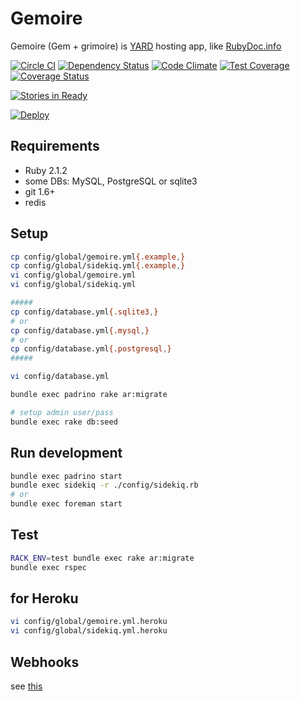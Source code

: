# Gemoire
Gemoire (Gem + grimoire) is [YARD](http://yardoc.org/) hosting app, like [RubyDoc.info](http://rubydoc.info/)

[![Circle CI](https://circleci.com/gh/sue445/gemoire/tree/master.png?style=badge)](https://circleci.com/gh/sue445/gemoire/tree/master)
[![Dependency Status](https://gemnasium.com/sue445/gemoire.svg)](https://gemnasium.com/sue445/gemoire)
[![Code Climate](https://codeclimate.com/github/sue445/gemoire/badges/gpa.svg)](https://codeclimate.com/github/sue445/gemoire)
[![Test Coverage](https://codeclimate.com/github/sue445/gemoire/badges/coverage.svg)](https://codeclimate.com/github/sue445/gemoire)
[![Coverage Status](https://img.shields.io/coveralls/sue445/gemoire.svg)](https://coveralls.io/r/sue445/gemoire?branch=master)

[![Stories in Ready](https://badge.waffle.io/sue445/gemoire.svg?label=ready&title=Ready)](http://waffle.io/sue445/gemoire)

[![Deploy](https://www.herokucdn.com/deploy/button.png)](https://heroku.com/deploy)

## Requirements
* Ruby 2.1.2
* some DBs: MySQL, PostgreSQL or sqlite3
* git 1.6+
* redis

## Setup
```bash
cp config/global/gemoire.yml{.example,}
cp config/global/sidekiq.yml{.example,}
vi config/global/gemoire.yml
vi config/global/sidekiq.yml

#####
cp config/database.yml{.sqlite3,}
# or
cp config/database.yml{.mysql,}
# or
cp config/database.yml{.postgresql,}
#####

vi config/database.yml

bundle exec padrino rake ar:migrate

# setup admin user/pass
bundle exec rake db:seed
```

## Run development
```bash
bundle exec padrino start
bundle exec sidekiq -r ./config/sidekiq.rb
# or
bundle exec foreman start
```

## Test
```bash
RACK_ENV=test bundle exec rake ar:migrate
bundle exec rspec
```

## for Heroku
```bash
vi config/global/gemoire.yml.heroku
vi config/global/sidekiq.yml.heroku
```

## Webhooks
see [this](doc/webhook.md)
